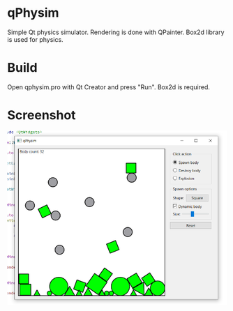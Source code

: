 # qPhysim
Simple Qt physics simulator. Rendering is done with QPainter. Box2d library is used for physics.

# Build

Open qphysim.pro with Qt Creator and press "Run". Box2d is required.

# Screenshot

![screenshot](https://raw.githubusercontent.com/Prokopiy19/qPhysim/main/screenshot.png)
